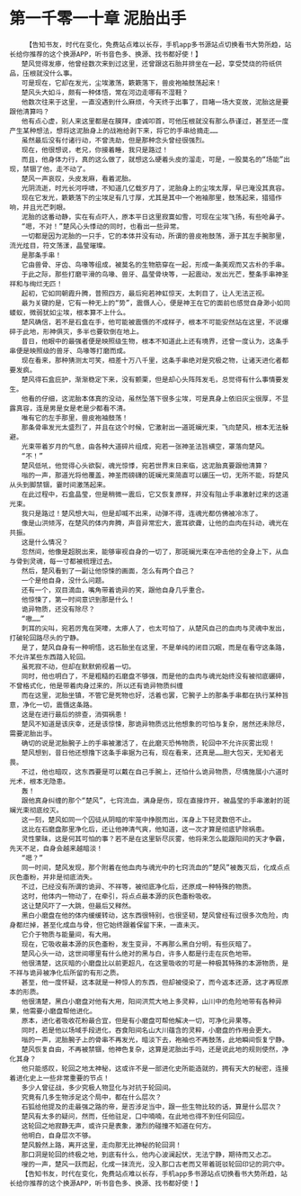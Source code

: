 # 第一千零一十章 泥胎出手
        【告知书友，时代在变化，免费站点难以长存，手机app多书源站点切换看书大势所趋，站长给你推荐的这个换源APP，听书音色多、换源、找书都好使！】
       楚风觉得发瘆，他曾经数次来到过这里，还曾跟这石胎并排坐在一起，享受焚烧的符纸供品，压根就没什么事。
       可是现在，它却在发光，尘埃激荡，簌簌落下，兽皮袍袖鼓荡起来！
       楚风头大如斗，颇有一种体悟，常在河边走哪有不湿鞋？
       他数次往来于这里，一直没遇到什么麻烦，今天终于出事了，目睹一场大变故，泥胎这是要跟他清算吗？
       他有点心虚，别人来这里都是在膜拜，虔诚叩首，可他压根就没有那么恭谨过，甚至还一度产生某种想法，想将这泥胎身上的战袍给剥下来，将它的手串给摘走……
       虽然最后没有付诸行动，不曾洗劫，但是那种念头曾经很强烈。
       现在，他很想说，老兄，你接着睡，我只是路过！
       而且，他身体力行，真的这么做了，就想这么硬着头皮的溜走，可是，一股莫名的“场能”出现，禁锢了他，走不动了。
       楚风一声哀叹，头皮发麻，看着泥胎。
       光阴流逝，时光长河呼啸，不知道几亿载岁月了，泥胎身上的尘埃太厚，早已淹没其真容。
       现在它发光，簌簌落下的尘埃足有几寸厚，尤其是其中一个袍袖那里，鼓荡起来，猎猎作响，并且光芒刺眼。
       泥胎的这番动静，实在有点吓人，原本平日这里寂寞如雪，可现在尘埃飞扬，有些呛鼻子。
       “嗯，不对！”楚风心头悸动的同时，也看出一些异常。
       一切都是因为泥胎的一只手，它的本体并没有动，所谓的兽皮袍鼓荡，源于其左手腕那里，流光炫目，符文荡漾，晶莹璀璨。
       是那条手串！
       它由兽骨、牙齿、鸟喙等组成，被莫名的生物筋穿在一起，形成一条美观而又古朴的手串。
       于此之际，那些打磨平滑的鸟喙、兽牙、晶莹骨块等，一起震动，发出光芒，整条手串神圣祥和与绚烂无匹！
       起初，它如同朝霞升腾，普照四方，最后宛若神虹惊天，太刺目了，让人无法正视。
       最为关键的是，它有一种无上的“势”，震慑人心，便是神王在它的面前也感觉自身渺小如同蝼蚁，微弱犹如尘埃，根本算不上什么。
       楚风确信，若不是石盒在手，他可能被震慑的不成样子，根本不可能安然站在这里，不说爆碎于此地，形神俱灭，多半也要软倒在地上。
       昔日，他眼中的最强者便是映照级生物，根本不知道此上还有境界，还曾一度认为，这条手串便是映照级的兽牙、鸟喙等打磨而成。
       现在看来，那种猜测太可笑，相差十万八千里，这条手串绝对是究极之物，让诸天进化者都要发疯。
       楚风得石盒庇护，渐渐稳定下来，没有颤栗，但是却心头阵阵发毛，总觉得有什么事情要发生。
       他看的仔细，这泥胎本体真的没动，虽然坠落下很多尘埃，可是真身上依旧灰尘很厚，不显露真容，连是男是女是老是少都看不清。
       唯有它的左手那里，兽皮袍袖鼓荡！
       那条骨串发光太盛烈了，并且在这个时候，它激射出一道斑斓光束，飞向楚风，根本无法躲避。
       光束带着岁月的气息，由各种大道碎片组成，宛若一张神圣法旨横空，罩落向楚风。
       “不！”
       楚风低吼，他觉得心头欲裂，魂光惊悸，宛若世界末日来临，这泥胎真要跟他清算？
       嗡的一声，那道光将他覆盖，神圣而磅礴的斑斓光束简直可以碾压一切，无所不能，将楚风从头到脚禁锢，霎时间激荡起来。
       在此过程中，石盒晶莹，但是稍微一震后，它又恢复原样，并没有阻止手串激射过来的这道光束。
       我只是路过！楚风想大叫，但是却喊不出来，动弹不得，连魂光都仿佛被冷冻了。
       像是山洪倾泻，在楚风的体内奔腾，声音异常宏大，震耳欲聋，让他的血肉在抖动，魂光在共振。
       这是什么情况？
       忽然间，他像是超脱出来，能够审视自身的一切了，那斑斓光束在冲击他的全身上下，从血与骨到灵魂，每一寸都被梳理过去。
       然后，楚风看到了一副让他惊悚的画面，怎么有两个自己？
       一个是他自身，没什么问题。
       还有一个，双目滴血，嘴角带着诡异的笑，跟他自身几乎重合。
       他惊悚了，第一时间意识到那是什么！
       诡异物质，还没有除尽？
       “嗷……”
       刺耳的尖叫，宛若厉鬼在哭嚎，太瘆人了，也太可怕了，从楚风自己的血肉与灵魂中发出，打破轮回路尽头的宁静。
       是了，楚风自身有一种明悟，这石胎坐在这里，不是单纯的闭目沉眠，而是在看守这条路，不允许某些东西踏入轮回。
       虽死寂不动，但却在默默俯视着一切。
       同时，他也明白了，不是粗糙的石磨盘不够强，而是他的血肉与魂光始终没有被彻底碾碎，不曾格式化，他是带着肉身过来的，所以还有诡异物质纠缠
       而在这里，泥胎坐镇，不管它是死物也好，活着也罢，它腕子上的那条手串都在执行某种旨意，净化一切，震慑这条路。
       这是在进行最后的排查，消弭祸患！
       楚风不知道是该庆幸，还是该惊悚，那诡异物质远比他想象的可怕与复杂，居然还未除尽，需要泥胎出手。
       确切的说是泥胎腕子上的手串被激活了，在此磨灭恐怖物质，轮回中不允许灰雾出现！
       楚风想到，昔日他还想撸下这条手串据为己有，现在看来，还真是……胆大包天，无知者无畏。
       不过，他也暗叹，这东西要是可以戴在自己手腕上，还怕什么诡异物质，尽情施展小六道时光术，根本无隐患。
       轰！
       跟他真身纠缠的那个“楚风”，七窍流血，满身是伤，现在直接炸开，被晶莹的手串激射的斑斓光束彻底绞灭。
       这一刻，楚风如同一个囚徒从阴暗的牢笼中挣脱而出，浑身上下轻灵数倍不止。
       这比在石磨盘那里净化后，还让他神清气爽，他知道，这一次才算是彻底铲除祸患。
       灵性蒙昧，这是何其可怕的事？若不是在这里斩尽灰雾，他将来怎么能跟阳间的天才争霸，先天不足，自身会越来越暗淡！
       “嗯？”
       同一时间，楚风发现，那个附着在他血肉与魂光中的七窍流血的“楚风”被轰灭后，化成点点灰色齑粉，并非是彻底消失。
       不过，已经没有所谓的诡异、不祥等，被彻底净化后，还原成一种特殊的物质。
       这时，他体内一物动了，在牵引，将点点最本源的灰色齑粉吸收。
       这让楚风吓了一大跳，但最后又释然。
       黑白小磨盘在他的体内缓缓转动，这东西很特别，也很坚韧，楚风曾经有过很多次危险，肉身都烂掉，甚至化成血与骨，但它始终跟着保留下来，一直未灭。
       它介于物质与能量间，有大用。
       现在，它吸收最本源的灰色齑粉，发生变异，不再那么黑白分明，有些灰暗了。
       楚风心头一动，这世间哪里有什么绝对的黑与白，许多人都是行走在灰色地带。
       他很清楚，这灰暗的小磨盘比以前更超凡，在这里吸收的可是一种极其特殊的本源物质，是不祥与诡异被净化后所留的有形之质。
       甚至，他一度怀疑，这本就是一种惊人的东西，但却被侵染了，而今返本还源，这才再现原本的形质。
       他很清楚，黑白小磨盘对他有大用，阳间洪荒大地上多灵粹，山川中的危险地带有各种异果，他需要小磨盘帮他进化。
       原本，进化者吸收花粉最合宜，但是有小磨盘可帮他解决一切，可净化异果等。
       同时，若是他以场域手段进化，吞食阳间名山大川蕴含的灵粹，小磨盘的作用会更大。
       嗡的一声，泥胎腕子上的骨串不再发光，暗淡下去，袍袖也不再鼓荡，此地瞬间恢复宁静。
       楚风恢复自由，不再被禁锢，他神色复杂，这算是泥胎出手吗，还是说此地的规则使然，净化其身？
       他只能感叹，轮回之地太神秘，这或许不是一部进化史所能造就的，拥有天大的秘密，连接着进化史上一些非常重要的节点！
       多少人曾征战，多少究极人物显化与对抗于轮回间。
       究竟有几多生物涉足这个局中，都在什么层次？
       石狐给他提及的走最强之路的帝，是否涉足当中，跟一些生物比较的话，算是什么层次？
       楚风有太多的疑问，然而，任他驻足，口中喃喃，在此地也得不到任何回应。
       这轮回之地寂静无声，或许只是表象，激烈的碰撞不知道在何方。
       他明白，自身层次不够。
       楚风毅然上路，离开这里，走向那无比神秘的轮回洞！
       那口洞是轮回的终极之地，到底有什么，他内心波澜起伏，无法宁静，期待而又忐忑。
       嗖的一声，楚风一跃而起，化成一抹流光，没入那口古老而又带着斑驳轮回印记的洞穴中。
       【告知书友，时代在变化，免费站点难以长存，手机app多书源站点切换看书大势所趋，站长给你推荐的这个换源APP，听书音色多、换源、找书都好使！】